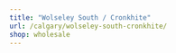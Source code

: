 ```yaml
---
title: "Wolseley South / Cronkhite"
url: /calgary/wolseley-south-cronkhite/
shop: wholesale
---
```

